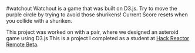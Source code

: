 #watchout
Watchout is a game that was built on D3.js. Try to move the purple circle by trying to avoid those shurikens! Current Score resets when you collide with a shuriken.


This project was worked on with a pair, where we designed an asteroid game using D3.js
This is a project I completed as a student at [Hack Reactor Remote Beta](http://www.hackreactor.com/remote-beta). 
